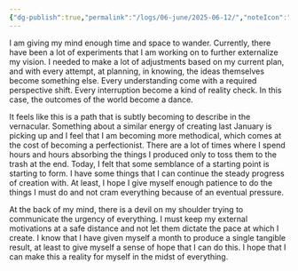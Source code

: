 ```yaml
---
{"dg-publish":true,"permalink":"/logs/06-june/2025-06-12/","noteIcon":"","created":"2025-06-12"}
---
```


I am giving my mind enough time and space to wander. Currently, there have been a lot of experiments that I am working on to further externalize my vision. I needed to make a lot of adjustments based on my current plan, and with every attempt, at planning, in knowing, the ideas themselves become something else. Every understanding come with a required perspective shift. Every interruption become a kind of reality check. In this case, the outcomes of the world become a dance.

It feels like this is a path that is subtly becoming to describe in the vernacular. Something about a similar energy of creating last January is picking up and I feel that I am becoming more methodical, which comes at the cost of becoming a perfectionist. There are a lot of times where I spend hours and hours absorbing the things I produced only to toss them to the trash at the end. Today, I felt that some semblance of a starting point is starting to form. I have some things that I can continue the steady progress of creation with. At least, I hope I give myself enough patience to do the things I must do and not cram everything because of an eventual pressure.

At the back of my mind, there is a devil on my shoulder trying to communicate the urgency of everything. I must keep my external motivations at a safe distance and not let them dictate the pace at which I create. I know that I have given myself a month to produce a single tangible result, at least to give myself a sense of hope that I can do this. I hope that I can make this a reality for myself in the midst of everything.